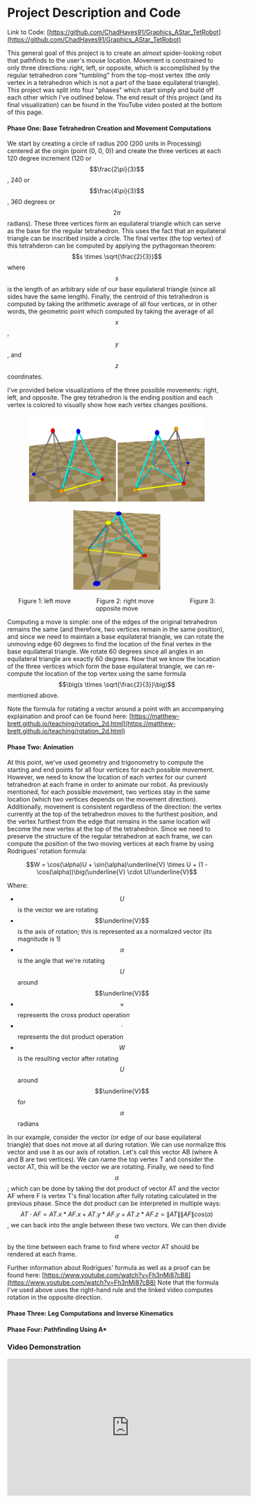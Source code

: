 <script src="https://cdn.mathjax.org/mathjax/latest/MathJax.js?config=TeX-AMS-MML_HTMLorMML" type="text/javascript"></script>

# Project Description and Code

Link to Code: [https://github.com/ChadHayes91/Graphics_AStar_TetRobot](https://github.com/ChadHayes91/Graphics_AStar_TetRobot)

This general goal of this project is to create an almost spider-looking robot that pathfinds to the user's mouse location. Movement is constrained to only three directions: right, left, or opposite, which is accomplished by the regular tetrahedron core "tumbling" from the top-most vertex (the only vertex in a tetrahedron which is not a part of the base equilateral triangle). This project was split into four "phases" which start simply and build off each other which I've outlined below. The end result of this project (and its final visualization) can be found in the YouTube video posted at the bottom of this page. 

#### Phase One: Base Tetrahedron Creation and Movement Computations
We start by creating a circle of radius 200 (200 units in Processing) centered at the origin (point (0, 0, 0)) and create the three vertices at each 120 degree increment (120 or $$\frac{2\pi}{3}$$, 240 or $$\frac{4\pi}{3}$$, 360 degrees or $$2\pi$$ radians). These three vertices form an equilateral triangle which can serve as the base for the regular tetrahedron. This uses the fact that an equilateral triangle can be inscribed inside a circle. The final vertex (the top vertex) of this tetrahderon can be computed by applying the pythagorean theorem: $$s \times \sqrt{\frac{2}{3}}$$ where $$s$$ is the length of an arbitrary side of our base equilateral triangle (since all sides have the same length). Finally, the centroid of this tetrahedron is computed by taking the arithmetic average of all four vertices, or in other words, the geometric point which computed by taking the average of all $$x$$, $$y$$, and $$z$$ coordinates.

I've provided below visualizations of the three possible movements: right, left, and opposite. The grey tetrahedron is the ending position and each vertex is colored to visually show how each vertex changes positions.

<p align="center">
  <img width="200" height="200" src="https://github.com/ChadHayes91/Pathfinding_TetRobot/blob/master/Images/Tet_Left.PNG?raw=true">
  <img width="200" height="200" src="https://github.com/ChadHayes91/Pathfinding_TetRobot/blob/master/Images/Tet_Right.PNG?raw=true">
  <img width="200" height="200" src="https://github.com/ChadHayes91/Pathfinding_TetRobot/blob/master/Images/Tet_Oppo.PNG?raw=true">
</p>
<p align = "center">
   Figure 1: left move &nbsp;&nbsp;&nbsp;&nbsp;&nbsp;&nbsp;&nbsp;&nbsp;&nbsp;&nbsp;&nbsp;&nbsp;&nbsp;
   Figure 2: right move &nbsp;&nbsp;&nbsp;&nbsp;&nbsp;&nbsp;&nbsp;&nbsp;&nbsp;&nbsp;&nbsp;&nbsp;&nbsp;&nbsp;&nbsp;&nbsp;&nbsp;&nbsp;&nbsp;
   Figure 3: opposite move
</p>

Computing a move is simple:  one of the edges of the original tetrahedron remains the same (and therefore, two vertices remain in the same position), and since we need to maintain a base equilateral triangle, we can rotate the unmoving edge 60 degrees to find the location of the final vertex in the base equilateral triangle. We rotate 60 degrees since all angles in an equilateral triangle are exactly 60 degrees. Now that we know the location of the three vertices which form the base equilateral triangle, we can re-compute the location of the top vertex using the same formula $$\big(s \times \sqrt{\frac{2}{3}}\big)$$ mentioned above.

Note the formula for rotating a vector around a point with an accompanying explaination and proof can be found here:
[https://matthew-brett.github.io/teaching/rotation_2d.html](https://matthew-brett.github.io/teaching/rotation_2d.html)

#### Phase Two: Animation
At this point, we've used geometry and trigonometry to compute the starting and end points for all four vertices for each possible movement. However, we need to know the location of each vertex for our current tetrahedron at each frame in order to animate our robot. As previously mentioned, for each possible movement, two vertices stay in the same location (which two vertices depends on the movement direction). Additionally, movement is consistent regardless of the direction: the vertex currently at the top of the tetrahedron moves to the furthest position, and the vertex furthest from the edge that remains in the same location will become the new vertex at the top of the tetrahedron. Since we need to preserve the structure of the regular tetrahedron at each frame, we can compute the position of the two moving vertices at each frame by using Rodrigues’ rotation formula:
<p align="center">
$$W = \cos(\alpha)U + \sin(\alpha)\underline{V} \times U + (1 - \cos(\alpha))\big(\underline{V} \cdot U)\underline{V}$$
</p>

Where:
* $$U$$ is the vector we are rotating
* $$\underline{V}$$ is the axis of rotation; this is represented as a normalized vector (its magnitude is 1)
* $$\alpha$$ is the angle that we're rotating $$U$$ around $$\underline{V}$$ 
* $$\times$$ represents the cross product operation
* $$\cdot$$ represents the dot product operation
* $$W$$ is the resulting vector after rotating $$U$$ around $$\underline{V}$$ for $$\alpha$$ radians

In our example, consider the vector (or edge of our base equilateral triangle) that does not move at all during rotation. We can use normalize this vector and use it as our axis of rotation. Let's call this vector AB (where A and B are two vertices). We can name the top vertex T and consider the vector AT, this will be the vector we are rotating. Finally, we need to find $$\alpha$$; which can be done by taking the dot product of vector AT and the vector AF where F is vertex T's final location after fully rotating calculated in the previous phase. Since the dot product can be interpreted in multiple ways: $$AT \cdot AF = AT.x * AF.x + AT.y * AF.y + AT.z * AF.z = \|AT\| \|AF\| cos(\alpha)$$, we can back into the angle between these two vectors. We can then divide $$\alpha$$ by the time between each frame to find where vector AT should be rendered at each frame.

Further information about Rodrigues' formula as well as a proof can be found here: [https://www.youtube.com/watch?v=Fh3nMi87cB8](https://www.youtube.com/watch?v=Fh3nMi87cB8)
Note that the formula I've used above uses the right-hand rule and the linked video computes rotation in the opposite direction.

#### Phase Three: Leg Computations and Inverse Kinematics

#### Phase Four: Pathfinding Using A*



### Video Demonstration

<iframe width="560" height="315" src="https://www.youtube.com/embed/RLJW0QGB1VQ" frameborder="0" allow="accelerometer; autoplay; encrypted-media; gyroscope; picture-in-picture" allowfullscreen></iframe>
